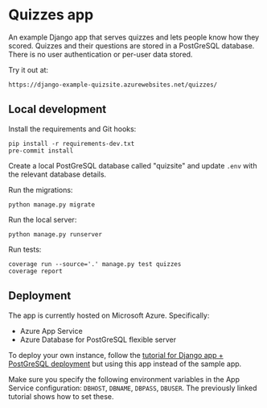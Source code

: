 # Quizzes app

An example Django app that serves quizzes and lets people know how they scored.
Quizzes and their questions are stored in a PostGreSQL database.
There is no user authentication or per-user data stored.

Try it out at:

```
https://django-example-quizsite.azurewebsites.net/quizzes/
```

## Local development

Install the requirements and Git hooks:

```
pip install -r requirements-dev.txt
pre-commit install
```

Create a local PostGreSQL database called "quizsite"
and update `.env` with the relevant database details.

Run the migrations:

```
python manage.py migrate
```

Run the local server:

```
python manage.py runserver
```

Run tests:

```
coverage run --source='.' manage.py test quizzes
coverage report
```

## Deployment

The app is currently hosted on Microsoft Azure. Specifically:

* Azure App Service
* Azure Database for PostGreSQL flexible server

To deploy your own instance, follow the [tutorial for Django app + PostGreSQL deployment](https://docs.microsoft.com/en-us/azure/app-service/tutorial-python-postgresql-app?tabs=django%2Cwindows%2Cvscode-aztools%2Cterminal-bash%2Cazure-portal-access%2Cvscode-aztools-deploy%2Cdeploy-instructions-azportal%2Cdeploy-instructions--zip-azcli%2Cdeploy-instructions-curl-bash) but using this app instead of the sample app.

Make sure you specify the following environment variables in the App Service configuration: `DBHOST`, `DBNAME`, `DBPASS`, `DBUSER`. The previously linked tutorial shows how to set these.
